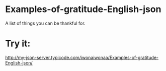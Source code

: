 # Examples-of-gratitude-English-json

A list of things you can be thankful for.

# Try it:
http://my-json-server.typicode.com/iwonaiwonaa/Examples-of-gratitude-English-json/
